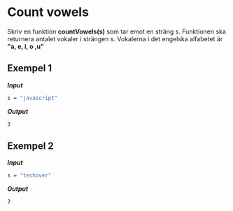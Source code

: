# Count vowels

Skriv en funktion **countVowels(s)** som tar emot en sträng s. Funktionen ska returnera antalet vokaler i strängen s. Vokalerna i det engelska alfabetet är **"a, e, i, o ,u"**

## Exempel 1

**_Input_**

```bash
s = "javascript"
```

**_Output_**

```bash
3
```

## Exempel 2

**_Input_**

```bash
s = "techover"
```

**_Output_**

```bash
2
```
